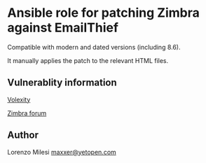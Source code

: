 # Ansible role for patching Zimbra against EmailThief

Compatible with modern and dated versions (including 8.6).

It manually applies the patch to the relevant HTML files.

## Vulnerablity information

[Volexity](https://www.volexity.com/blog/2022/02/03/operation-emailthief-active-exploitation-of-zero-day-xss-vulnerability-in-zimbra/)

[Zimbra forum](https://forums.zimbra.org/viewtopic.php?f=15&t=70382&start=20#p303871)

## Author

Lorenzo Milesi <maxxer@yetopen.com>
